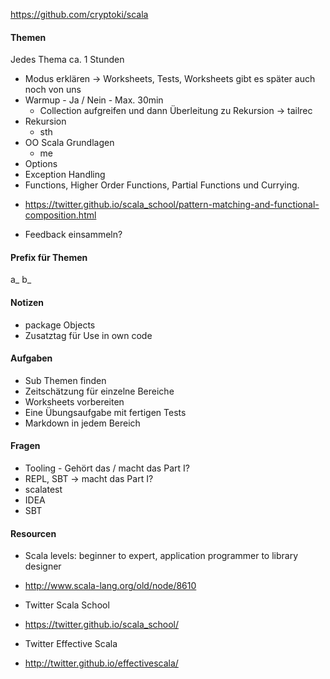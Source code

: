 https://github.com/cryptoki/scala

#### Themen
Jedes Thema ca. 1 Stunden

* Modus erklären -> Worksheets, Tests, Worksheets gibt es später auch noch von uns
* Warmup - Ja / Nein - Max. 30min
  - Collection aufgreifen und dann Überleitung zu Rekursion -> tailrec
* Rekursion
  - sth
* OO Scala Grundlagen
  - me
* Options
* Exception Handling
* Functions, Higher Order Functions, Partial Functions und Currying.
 - https://twitter.github.io/scala_school/pattern-matching-and-functional-composition.html
 
* Feedback einsammeln?

#### Prefix für Themen
a_
b_


#### Notizen
* package Objects
* Zusatztag für Use in own code

#### Aufgaben
* Sub Themen finden
* Zeitschätzung für einzelne Bereiche
* Worksheets vorbereiten
* Eine Übungsaufgabe mit fertigen Tests
* Markdown in jedem Bereich


#### Fragen
* Tooling - Gehört das / macht das Part I?
* REPL, SBT -> macht das Part I?
* scalatest
* IDEA
* SBT

#### Resourcen
* Scala levels: beginner to expert, application programmer to library designer
 - http://www.scala-lang.org/old/node/8610
* Twitter Scala School
 - https://twitter.github.io/scala_school/
* Twitter Effective Scala
 - http://twitter.github.io/effectivescala/

